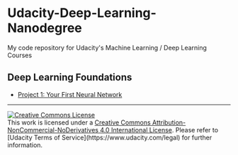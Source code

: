 # Udacity-Deep-Learning-Nanodegree
My code repository for Udacity's Machine Learning / Deep Learning Courses

## Deep Learning Foundations

- [Project 1: Your First Neural Network](https://github.com/thomasmktong/Udacity-Deep-Learning-Nanodegree/blob/master/DLND-your-first-network/dlnd-your-first-neural-network.ipynb)

<hr />
<a rel="license" href="http://creativecommons.org/licenses/by-nc-nd/4.0/"><img alt="Creative Commons License" style="border-width:0" src="https://i.creativecommons.org/l/by-nc-nd/4.0/88x31.png" /></a><br />This work is licensed under a <a rel="license" href="http://creativecommons.org/licenses/by-nc-nd/4.0/">Creative Commons Attribution-NonCommercial-NoDerivatives 4.0 International License</a>. Please refer to [Udacity Terms of Service](https://www.udacity.com/legal) for further information.
